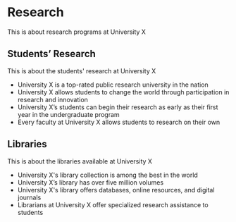 # Research

This is about research programs at University X

## Students’ Research

This is about the students' research at University X

- University X is a top-rated public research university in the nation
- University X allows students to change the world through participation in research and innovation
- University X’s students can begin their research as early as their first year in the undergraduate program
- Every faculty at University X allows students to research on their own

## Libraries

This is about the libraries available at University X

- University X's library collection is among the best in the world
- University X’s library has over five million volumes
- University X's library offers databases, online resources, and digital journals
- Librarians at University X offer specialized research assistance to students